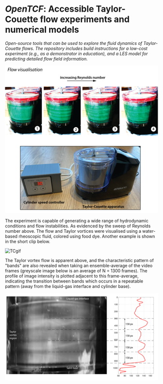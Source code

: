 # _OpenTCF_: Accessible Taylor-Couette flow experiments and numerical models

_Open-source tools that can be used to explore the fluid dynamics of Taylor-Couette flows. The repository includes build instructions for a low-cost experiment (e.g., as a demonstrator in education), and a LES model for predicting detailed flow field information._ 

![TCdevice](./Experimental-model/Images/taylor-couette-flow-device.png)

The experiment is capable of generating a wide range of hydrodynamic conditions and flow instabilities. As evidenced by the sweep of Reynolds number above. The flow and Taylor vortices were visualised using a water-based rheoscopic fluid, colored using food dye. Another example is shown in the short clip below.  

![TCgif](./Experimental-model/Images/TCflow.gif)

The Taylor vortex flow is apparent above, and the characteristic pattern of "bands" are also revealed when taking an ensemble-average of the video frames (greyscale image below is an average of N = 1300 frames). The profile of image intensity is plotted adjacent to this frame-average, indicating the transition between bands which occurs in a repeatable pattern (away from the liquid-gas interface and cylinder base).  

![TCprofile](./Experimental-model/Images/taylor-couette-profile.png)

